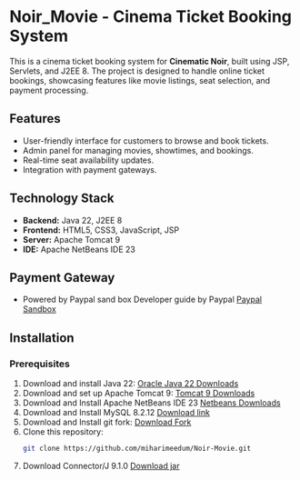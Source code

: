 # Noir_Movie - Cinema Ticket Booking System

This is a cinema ticket booking system for **Cinematic Noir**, built using JSP, Servlets, and J2EE 8. The project is designed to handle online ticket bookings, showcasing features like movie listings, seat selection, and payment processing.

## Features
- User-friendly interface for customers to browse and book tickets.
- Admin panel for managing movies, showtimes, and bookings.
- Real-time seat availability updates.
- Integration with payment gateways.

## Technology Stack
- **Backend:** Java 22, J2EE 8
- **Frontend:** HTML5, CSS3, JavaScript, JSP
- **Server:** Apache Tomcat 9
- **IDE:** Apache NetBeans IDE 23

## Payment Gateway
- Powered by Paypal sand box
  Developer guide by Paypal
   [Paypal Sandbox](https://developer.paypal.com/tools/sandbox/accounts/)

## Installation

### Prerequisites
1. Download and install Java 22:
   [Oracle Java 22 Downloads](https://www.oracle.com/java/technologies/javase/jdk22-archive-downloads.html)
2. Download and set up Apache Tomcat 9:
   [Tomcat 9 Downloads](https://tomcat.apache.org/download-90.cgi)
3. Download and Install Apache NetBeans IDE 23
   [Netbeans Downloads](https://netbeans.apache.org/front/main/download/nb23/)
4. Download and Install MySQL 8.2.12
   [Download link](https://downloads.mysql.com/archives/community/?version=5.5.41)
5. Download and Install git fork:
   [Download Fork](https://git-fork.com/)
6. Clone this repository:
   ```bash
   git clone https://github.com/miharimeedum/Noir-Movie.git
7. Download Connector/J 9.1.0
   [Download jar](https://dev.mysql.com/downloads/connector/j/)


